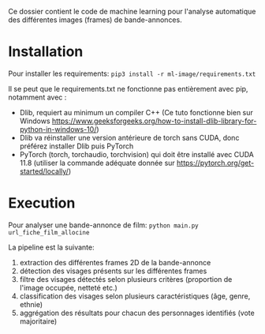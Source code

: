 
Ce dossier contient le code de machine learning pour l'analyse automatique des différentes images (frames) de bande-annonces.

# Installation


Pour installer les requirements: 
`pip3 install -r ml-image/requirements.txt`

Il se peut que le requirements.txt ne fonctionne pas entièrement avec pip, notamment avec :
* Dlib, requiert au minimum un compiler C++ (Ce tuto fonctionne bien sur Windows https://www.geeksforgeeks.org/how-to-install-dlib-library-for-python-in-windows-10/)
* Dlib va réinstaller une version antérieure de torch sans CUDA, donc préférez installer Dlib puis PyTorch
* PyTorch (torch, torchaudio, torchvision) qui doit être installé avec CUDA 11.8 (utiliser la commande adéquate donnée sur https://pytorch.org/get-started/locally/)

# Execution


Pour analyser une bande-annonce de film:
```python main.py url_fiche_film_allocine```

La pipeline est la suivante:
1. extraction des différentes frames 2D de la bande-annonce
2. détection des visages présents sur les différentes frames
3. filtre des visages détectés selon plusieurs critères (proportion de l'image occupée, netteté etc.)
4. classification des visages selon plusieurs caractéristiques (âge, genre, ethnie)
5. aggrégation des résultats pour chacun des personnages identifiés (vote majoritaire)
